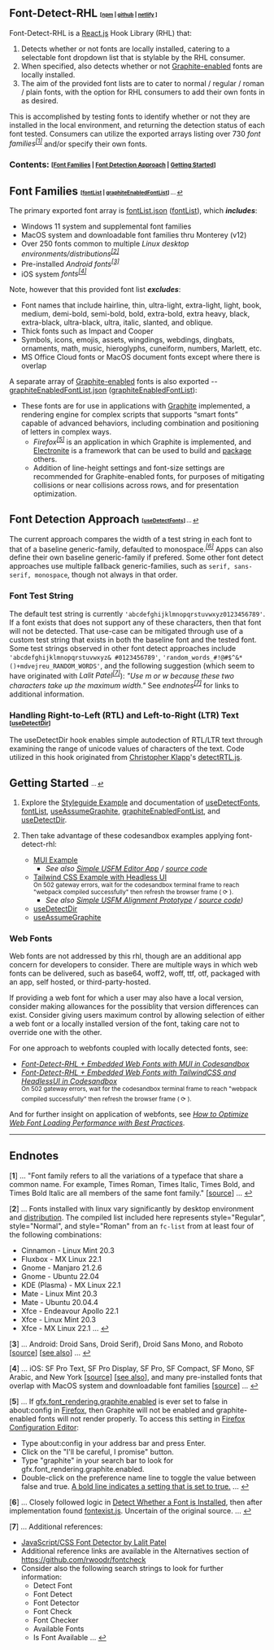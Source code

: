 ## Font-Detect-RHL <sub><sub><sup><sup>[[npm](https://www.npmjs.com/package/font-detect-rhl) | [github](https://github.com/RUN-Collaborations/font-detect-rhl) | [netlify](https://font-detect-rhl.netlify.app/) ]</sup></sup></sub></sub>
Font-Detect-RHL is a [React.js](https://reactjs.org/) Hook Library (RHL) that:
1. Detects whether or not fonts are locally installed, catering to a selectable font dropdown list that is stylable by the RHL consumer.
1. When specified, also detects whether or not [Graphite-enabled](https://software.sil.org/fonts/) fonts are locally installed.
1. The aim of the provided font lists are to cater to normal / regular / roman / plain fonts, with the option for RHL consumers to add their own fonts in as desired.

This is accomplished by testing fonts to identify whether or not they are installed in the local environment, and returning the detection status of each font tested. Consumers can utilize the exported arrays listing over 730 *font families<sup id="a1">[[1]](#f1)</sup>* and/or specify their own fonts.

### Contents: <sub><sup id="Contents">[[Font Families](#Font_Families) | [Font Detection Approach](#Font_Detection_Approach) | [Getting Started](#Getting_Started)]</sup></sub>

## <span id="Font_Families">Font Families </span><sub><sub><sup><sup>[[fontList](https://font-detect-rhl.netlify.app/#/Example?id=usedetectfonts) | [graphiteEnabledFontList](https://font-detect-rhl.netlify.app/#/Example?id=graphiteenabledfontlist)] ... [↩](#Contents)</sup></sup></sub></sub>

The primary exported font array is [fontList.json](https://github.com/RUN-Collaborations/font-detect-rhl/blob/main/src/fonts/fontList.json) ([fontList](https://font-detect-rhl.netlify.app/#/Example?id=usedetectfonts)), which ***includes***:
* Windows 11 system and supplemental font families
* MacOS system and downloadable font families thru Monterey (v12)
* Over 250 fonts common to multiple *Linux desktop environments/distributions<sup id="a2">[[2]](#f2)</sup>*
* Pre-installed *Android fonts<sup id="a3">[[3]](#f3)</sup>*
* iOS system *fonts<sup id="a4">[[4]](#f4)</sup>*

Note, however that this provided font list ***excludes***:
* Font names that include hairline, thin, ultra-light, extra-light, light, book, medium, demi-bold, semi-bold, bold, extra-bold, extra heavy, black, extra-black, ultra-black, ultra, italic, slanted, and oblique.
* Thick fonts such as Impact and Cooper
* Symbols, icons, emojis, assets, wingdings, webdings, dingbats, ornaments, math, music, hieroglyphs, cuneiform, numbers, Marlett, etc.
* MS Office Cloud fonts or MacOS document fonts except where there is overlap

A separate array of [Graphite-enabled](https://software.sil.org/fonts/) fonts is also exported -- [graphiteEnabledFontList.json](https://github.com/RUN-Collaborations/font-detect-rhl/blob/main/src/fonts/graphiteEnabledFontList.json) ([graphiteEnabledFontList](https://font-detect-rhl.netlify.app/#/Example?id=graphiteenabledfontlist)):
* These fonts are for use in applications with [Graphite](https://scripts.sil.org/cms/scripts/page.php?site_id=projects&item_id=graphite_about) implemented, a rendering engine for complex scripts that supports “smart fonts” capable of advanced behaviors, including combination and positioning of letters in complex ways.
   * *Firefox<sup id="a5">[[5]](#f5)</sup>* is an application in which Graphite is implemented, and [Electronite](https://www.npmjs.com/package/electronite) is a framework that can be used to build and [package](https://www.npmjs.com/package/electronite-packager) others.
   * Addition of line-height settings and font-size settings are recommended for Graphite-enabled fonts, for purposes of mitigating collisions or near collisions across rows, and for presentation optimization.

## <span id="Font_Detection_Approach">Font Detection Approach </span><sub><sub><sup><sup>[[useDetectFonts](https://font-detect-rhl.netlify.app/#/Example?id=usedetectfonts)] ... [↩](#Contents)</sup></sup></sub></sub>
The current approach compares the width of a test string in each font to that of a baseline generic-family, defaulted to monospace<span style="white-space:nowrap;">.*<sup id="a6">[[6]](#f6)</sup>*</span> Apps can also define their own baseline generic-family if prefered. Some other font detect approaches use multiple fallback generic-families, such as `serif, sans-serif, monospace`, though not always in that order.

### Font Test String
The default test string is currently `'abcdefghijklmnopqrstuvwxyz0123456789'`. If a font exists that does not support any of these characters, then that font will not be detected. That use-case can be mitigated through use of a custom test string that exists in both the baseline font and the tested font. Some test strings observed in other font detect approaches include `'abcdefghijklmnopqrstuvwxyz& #0123456789'`, `'random_words_#!@#$^&*()+mdvejreu_RANDOM_WORDS'`, and the following suggestion (which seem to have originated with *Lalit Patel<sup id="a7">[[7]](#f7)</sup>*): *"Use m or w because these two characters take up the maximum width."* See *endnotes<sup>[[7]](#f7)</sup>* for links to additional information.

### Handling Right-to-Left (RTL) and Left-to-Right (LTR) Text <sub><sup>[[useDetectDir](https://font-detect-rhl.netlify.app/#/Example?id=usedetectdir)]</sup></sub>
The useDetectDir hook enables simple autodection of RTL/LTR text through examining the range of unicode values of characters of the text. Code utilized in this hook originated from [Christopher Klapp](https://github.com/klappy)'s [detectRTL.js](https://github.com/unfoldingWord-box3/simple-text-editor-rcl/blob/9e34aa5618cf1b06409b2c169ba5bd86229e6d45/src/helpers/detectRTL.js).

## <span id="Getting_Started">Getting Started </span><sub><sub><sup><sup>... [↩](#Contents)</sup></sup></sub></sub>
1. Explore the [Styleguide Example](#/Example) and documentation of [useDetectFonts](#/Example?id=usedetectfonts), [fontList](#/Example?id=fontlist), [useAssumeGraphite](#/Example?id=useassumegraphite), [graphiteEnabledFontList](#/Example?id=graphiteenabledfontlist), and [useDetectDir](#/Example?id=usedetectdir).

1. Then take advantage of these codesandbox examples applying font-detect-rhl:
   * [MUI Example](https://codesandbox.io/s/mui-font-detect-rhl-xui47y?file=/src/components/SelectMUI.jsx)
      * *See also [Simple USFM Editor App](https://simple-usfm-editor-app.netlify.app/) / [source code](https://github.com/klappy/simple-usfm-editor-app/blob/main/src/components/font-configuration/)*
   * [Tailwind CSS Example with Headless UI](https://codesandbox.io/s/font-detect-rhl-react18-tailwindcss3-headlessui-sfcneo?file=/src/components/Example.jsx)<br /><sup>On 502 gateway errors, wait for the codesandbox terminal frame to reach "webpack compiled successfully" then refresh the browser frame ( ⟳ ).</sup>
      * *See also [Simple USFM Alignment Prototype](https://simple-usfm-alignment-prototype.netlify.app/) / [source code](https://github.com/RUN-Collaborations/simple-usfm-alignment-prototype/blob/master/src/components/FontDropdown.jsx))*
   * [useDetectDir](https://codesandbox.io/s/usedetectdir-font-detect-rhl-280fws?file=/src/components/DetectDir.jsx)
   * [useAssumeGraphite](https://codesandbox.io/s/useassumegraphite-font-detect-rhl-dnlqs1?file=/src/components/UtilizeGraphiteFonts.jsx)

### Web Fonts
Web fonts are not addressed by this rhl, though are an additional app concern for developers to consider. There are multiple ways in which web fonts can be delivered, such as base64, woff2, woff, ttf, otf, packaged with an app, self hosted, or third-party-hosted.

If providing a web font for which a user may also have a local version, consider making allowances for the possiblity that version differences can exist. Consider giving users maximum control by allowing selection of either a web font or a locally installed version of the font, taking care not to override one with the other.

For one approach to webfonts coupled with locally detected fonts, see:
   * *[Font-Detect-RHL + Embedded Web Fonts with MUI in Codesandbox](https://codesandbox.io/s/mui-font-detect-rhl-embedded-web-fonts-rtn566?file=/src/components/SelectMUI.jsx)*
   * *[Font-Detect-RHL + Embedded Web Fonts with TailwindCSS and HeadlessUI in Codesandbox](https://codesandbox.io/s/font-detect-rhl-react18-tailwindcss3-headlessui-embedded-web-fonts-6m4gdt?file=/src/components/Example.jsx)*<br /><sup>On 502 gateway errors, wait for the codesandbox terminal frame to reach "webpack compiled successfully" then refresh the browser frame ( ⟳ ).</sup>

And for further insight on application of webfonts, see *[How to Optimize Web Font Loading Performance with Best Practices](https://www.holisticseo.digital/pagespeed/loading-font/)*.
___

## Endnotes
[<b id="f1">1</b>] ... "Font family refers to all the variations of a typeface that share a common name. For example, Times Roman, Times Italic, Times Bold, and Times Bold Italic are all members of the same font family." [[source](http://theworldsgreatestbook.com/choosing-book-font/)] ... [↩](#a1)

[<b id="f2">2</b>] ... Fonts installed with linux vary significantly by desktop environment and [distribution](https://distrowatch.com/). The compiled list included here represents style="Regular", style="Normal", and style="Roman" from an `fc-list` from at least four of the following combinations:
* Cinnamon - Linux Mint 20.3
* Fluxbox - MX Linux 22.1
* Gnome - Manjaro 21.2.6
* Gnome - Ubuntu 22.04
* KDE (Plasma) - MX Linux 22.1
* Mate - Linux Mint 20.3
* Mate - Ubuntu 20.04.4
* Xfce - Endeavour Apollo 22.1
* Xfce - Linux Mint 20.3
* Xfce - MX Linux 22.1 ... [↩](#a2)

[<b id="f3">3</b>] ... Android: Droid Sans, Droid Serif), Droid Sans Mono, and Roboto [[source](https://www.exeideas.com/2016/02/list-of-default-fonts-in-android.html)] [[see also](https://stackoverflow.com/questions/3532397/how-to-retrieve-a-list-of-available-installed-fonts-in-android)] ... [↩](#a3)

[<b id="f4">4</b>] ... iOS: SF Pro Text, SF Pro Display, SF Pro, SF Compact, SF Mono, SF Arabic, and New York [[source](https://9to5mac.com/2021/10/25/apple-refreshes-design-resources-for-ios-15-with-new-templates-fonts-and-website/)] [[see also](https://developer.apple.com/fonts/)], and many pre-installed fonts that overlap with MacOS system and downloadable font families [[source](https://developer.apple.com/fonts/system-fonts/)]  ... [↩](#a4)

[<b id="f5">5</b>] ... If [gfx.font_rendering.graphite.enabled](https://silnrsi.github.io/FDBP/en-US/Browsers%20as%20a%20font%20test%20platform.html) is ever set to false in about:config in [Firefox](https://www.mozilla.org/firefox/all/), then Graphite will not be enabled and graphite-enabled fonts will not render properly. To access this setting in [Firefox Configuration Editor](https://support.mozilla.org/en-US/kb/about-config-editor-firefox):
* Type about:config in your address bar and press Enter.
* Click on the "I'll be careful, I promise" button.
* Type "graphite" in your search bar to look for gfx.font_rendering.graphite.enabled.
* Double-click on the preference name line to toggle the value between false and true. [A bold line indicates a setting that is set to true.](https://support.mozilla.org/en-US/kb/about-config-editor-firefox) ... [↩](#a5)

[<b id="f6">6</b>] ... Closely followed logic in [Detect Whether a Font is Installed](https://www.kirupa.com/html5/detect_whether_font_is_installed.htm), then after implementation found [fontexist.js](https://gist.github.com/alloyking/4154494). Uncertain of the original source. ... [↩](#a6)

[<b id="f7">7</b>] ... Additional references:
* [JavaScript/CSS Font Detector by Lalit Patel](https://gist.github.com/szepeviktor/d28dfcfc889fe61763f3)
* Additional reference links are available in the Alternatives section of https://github.com/rwoodr/fontcheck
* Consider also the following search strings to look for further information:
   * Detect Font
   * Font Detect
   * Font Detector
   * Font Check
   * Font Checker
   * Available Fonts
   * Is Font Available ... [↩](#a7)
